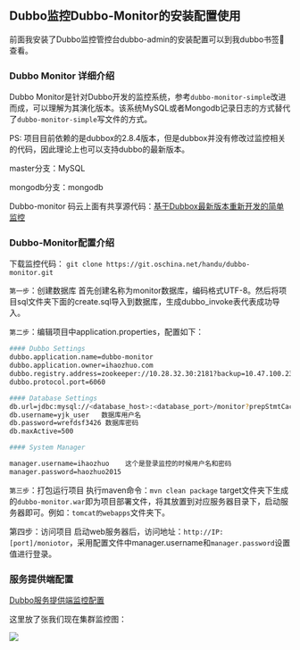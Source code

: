 ## Dubbo监控Dubbo-Monitor的安装配置使用


前面我安装了Dubbo监控管控台dubbo-admin的安装配置可以到我dubbo书签🔖查看。


### Dubbo Monitor 详细介绍

Dubbo Monitor是针对Dubbo开发的监控系统，参考`dubbo-monitor-simple`改进而成，可以理解为其演化版本。该系统MySQL或者Mongodb记录日志的方式替代了`dubbo-monitor-simple`写文件的方式。

PS: 项目目前依赖的是dubbox的2.8.4版本，但是dubbox并没有修改过监控相关的代码，因此理论上也可以支持dubbo的最新版本。

master分支：MySQL

mongodb分支：mongodb


Dubbo-monitor 码云上面有共享源代码：[基于Dubbox最新版本重新开发的简单监控](http://git.oschina.net/handu/dubbo-monitor)

### Dubbo-Monitor配置介绍

下载监控代码： `git clone https://git.oschina.net/handu/dubbo-monitor.git `

`第一步`：创建数据库
首先创建名称为monitor数据库，编码格式UTF-8。然后将项目sql文件夹下面的create.sql导入到数据库，生成dubbo_invoke表代表成功导入。

`第二步`：编辑项目中application.properties，配置如下：

```bash
#### Dubbo Settings
dubbo.application.name=dubbo-monitor
dubbo.application.owner=ihaozhuo.com
dubbo.registry.address=zookeeper://10.28.32.30:2181?backup=10.47.100.23:2181,10.27.23.75:2181 ##这里我是zk多台集群。一台直接在2181后面结尾就行。
dubbo.protocol.port=6060

#### Database Settings
db.url=jdbc:mysql://<database_host>:<database_port>/monitor?prepStmtCacheSize=517&cachePrepStmts=true&autoReconnect=true&characterEncoding=utf-8    ###这里说明下<database_host>是数据库地址  <database_port> 数据库端口  monitor 数据库
db.username=yjk_user   数据库用户名
db.password=wrefdsf3426 数据库密码
db.maxActive=500  

#### System Manager

manager.username=ihaozhuo    这个是登录监控的时候用户名和密码
manager.password=haozhuo2015
```

`第三步`：打包运行项目
执行maven命令：`mvn clean package`
target文件夹下生成的`dubbo-monitor.war`即为项目部署文件，将其放置到对应服务器目录下，启动服务器即可。例如：`tomcat的webapps`文件夹下。

第四步：访问项目
启动web服务器后，访问地址：`http://IP:[port]/moniotor`，采用配置文件中manager.username和`manager.password`设置值进行登录。


### 服务提供端配置

[Dubbo服务提供端监控配置](http://dubbo.io/User+Guide-zh.htm#UserGuide-zh-%3Cdubbo%3Amonitor%2F%3E)

这里放了张我们现在集群监控图：

![](http://7xrthw.com1.z0.glb.clouddn.com/Dubbo-monitor.png)

